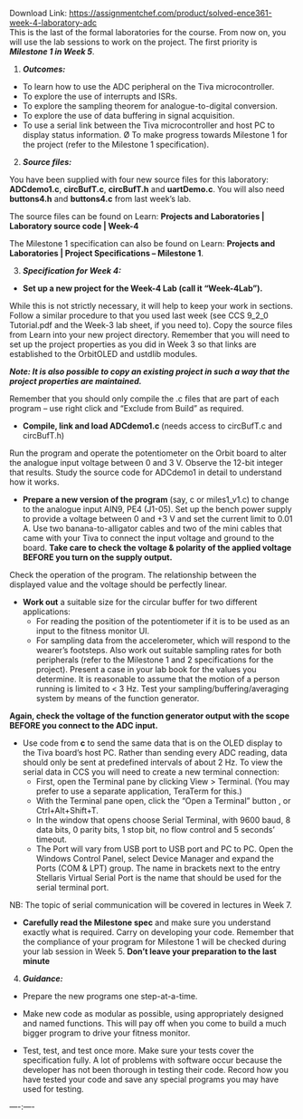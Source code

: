 Download Link: https://assignmentchef.com/product/solved-ence361-week-4-laboratory-adc
<br>
This is the last of the formal laboratories for the course.  From now on, you will use the lab sessions to work on the project.  The first priority is <strong><em>Milestone 1 in Week 5</em></strong>.

<ol>

 <li><strong><em>Outcomes: </em></strong></li>

</ol>

<ul>

 <li>To learn how to use the ADC peripheral on the Tiva microcontroller.</li>

 <li>To explore the use of interrupts and ISRs.</li>

 <li>To explore the sampling theorem for analogue-to-digital conversion.</li>

 <li>To explore the use of data buffering in signal acquisition.</li>

 <li>To use a serial link between the Tiva microcontroller and host PC to display status information. Ø To make progress towards Milestone 1 for the project (refer to the Milestone 1 specification).</li>

</ul>

<ol start="2">

 <li><strong><em>Source files: </em></strong></li>

</ol>

You have been supplied with four new source files for this laboratory:   <strong>ADCdemo1.c</strong>, <strong>circBufT.c</strong>, <strong>circBufT.h</strong> and <strong>uartDemo.c</strong>. You will also need <strong>buttons4.h</strong> and <strong>buttons4.c</strong> from last week’s lab.

The source files can be found on Learn:  <strong>Projects and Laboratories | Laboratory source code | Week-4 </strong>

The Milestone 1 specification can also be found on Learn: <strong>Projects and Laboratories | Project Specifications – Milestone 1</strong>.

<ol start="3">

 <li><strong><em>Specification for Week 4:</em></strong></li>

</ol>

<ul>

 <li><strong>Set up a new project for the Week-4 Lab (call it “Week-4Lab”). </strong></li>

</ul>

While this is not strictly necessary, it will help to keep your work in sections.  Follow a similar procedure to that you used last week (see CCS 9_2_0 Tutorial.pdf and the Week-3 lab sheet, if you need to).  Copy the source files from Learn into your new project directory.  Remember that you will need to set up the project properties as you did in Week 3 so that links are established to the OrbitOLED and ustdlib modules.

<strong><em>Note: It is also possible to copy an existing project in such a way that the project properties are maintained. </em></strong>

Remember that you should only compile the .c files that are part of each program – use right click and “Exclude from Build” as required.

<ul>

 <li><strong>Compile, link and load ADCdemo1.c </strong>(needs access to circBufT.c and circBufT.h)</li>

</ul>

Run the program and operate the potentiometer on the Orbit board to alter the analogue input voltage between 0 and 3 V.  Observe the 12-bit integer that results.  Study the source code for ADCdemo1 in detail to understand how it works.

<ul>

 <li><strong>Prepare a new version of the program</strong> (say, c  or  miles1_v1.c) to change to the analogue input AIN9, PE4 (J1-05).  Set up the bench power supply to provide a voltage between 0 and +3 V and set the current limit to 0.01 A.  Use two banana-to-alligator cables and two of the mini cables that came with your Tiva to connect the input voltage and ground to the board.   <strong>Take care to check the voltage &amp; polarity of the applied voltage  BEFORE  you turn on the supply output. </strong></li>

</ul>

Check the operation of the program.  The relationship between the displayed value and the voltage should be perfectly linear.

<ul>

 <li><strong>Work out</strong> a suitable size for the circular buffer for two different applications:

  <ul>

   <li>For reading the position of the potentiometer if it is to be used as an input to the fitness monitor UI.</li>

   <li>For sampling data from the accelerometer, which will respond to the wearer’s footsteps. Also work out suitable sampling rates for both peripherals (refer to the Milestone 1 and 2 specifications for the project). Present a case in your lab book for the values you determine.  It is reasonable to assume that the motion of a person running is limited to &lt; 3 Hz.  Test your sampling/buffering/averaging system by means of the function generator.</li>

  </ul></li>

</ul>

<strong>Again, check the voltage of the function generator output with the scope  BEFORE  you connect to the ADC input. </strong>

<ul>

 <li>Use code from <strong>c</strong> to send the same data that is on the OLED display to the Tiva board’s host PC. Rather than sending every ADC reading, data should only be sent at predefined intervals of about 2 Hz. To view the serial data in CCS you will need to create a new terminal connection:

  <ul>

   <li>First, open the Terminal pane by clicking View &gt; Terminal. (You may prefer to use a separate application, TeraTerm for this.)</li>

   <li>With the Terminal pane open, click the “Open a Terminal” button , or Ctrl+Alt+Shift+T.</li>

   <li>In the window that opens choose Serial Terminal, with 9600 baud, 8 data bits, 0 parity bits, 1 stop bit, no flow control and 5 seconds’ timeout.</li>

   <li>The Port will vary from USB port to USB port and PC to PC. Open the Windows Control Panel, select Device Manager and expand the Ports (COM &amp; LPT) group. The name in brackets next to the entry Stellaris Virtual Serial Port is the name that should be used for the serial terminal port.</li>

  </ul></li>

</ul>

NB: The topic of serial communication will be covered in lectures in Week 7.

<ul>

 <li><strong>Carefully read the Milestone spec</strong> and make sure you understand exactly what is required. Carry on developing your code.  Remember that the compliance of your program for Milestone 1 will be checked during your lab session in Week 5.  <strong>Don’t leave your preparation to the last minute</strong></li>

</ul>




<ol start="4">

 <li><strong><em>Guidance: </em></strong></li>

</ol>

<ul>

 <li>Prepare the new programs one step-at-a-time.</li>

</ul>




<ul>

 <li>Make new code as modular as possible, using appropriately designed and named functions. This will pay off when you come to build a much bigger program to drive your fitness monitor.</li>

</ul>




<ul>

 <li>Test, test, and test once more. Make sure your tests cover the specification fully.  A lot of problems with software occur because the developer has not been thorough in testing their code.  Record how you have tested your code and save any special programs you may have used for testing.</li>

</ul>




—-:—-
